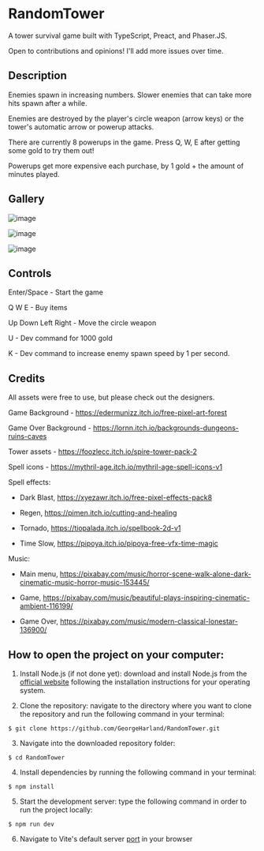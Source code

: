 # RandomTower

A tower survival game built with TypeScript, Preact, and Phaser.JS.

Open to contributions and opinions! I'll add more issues over time.

## Description

Enemies spawn in increasing numbers. Slower enemies that can take more hits spawn after a while.

Enemies are destroyed by the player's circle weapon (arrow keys) or the tower's automatic arrow or powerup attacks.

There are currently 8 powerups in the game. Press Q, W, E after getting some gold to try them out!

Powerups get more expensive each purchase, by 1 gold + the amount of minutes played.

## Gallery

![image](https://github.com/GeorgeHarland/RandomTower/assets/37070520/f57536ee-b45f-4349-bc3d-488d7c872ced)

![image](https://github.com/GeorgeHarland/RandomTower/assets/37070520/eb5cf1c6-f486-4b3f-a876-8d24494c6c8e)

![image](https://github.com/GeorgeHarland/RandomTower/assets/37070520/cfd211ea-cca7-4c32-99d0-5975e7a24498)

## Controls

Enter/Space - Start the game

Q W E - Buy items

Up Down Left Right - Move the circle weapon

U - Dev command for 1000 gold

K - Dev command to increase enemy spawn speed by 1 per second.

## Credits

All assets were free to use, but please check out the designers.

Game Background - https://edermunizz.itch.io/free-pixel-art-forest

Game Over Background - https://lornn.itch.io/backgrounds-dungeons-ruins-caves

Tower assets - https://foozlecc.itch.io/spire-tower-pack-2

Spell icons - https://mythril-age.itch.io/mythril-age-spell-icons-v1

Spell effects:

- Dark Blast, https://xyezawr.itch.io/free-pixel-effects-pack8

- Regen, https://pimen.itch.io/cutting-and-healing

- Tornado, https://tiopalada.itch.io/spellbook-2d-v1

- Time Slow, https://pipoya.itch.io/pipoya-free-vfx-time-magic

Music:

- Main menu, https://pixabay.com/music/horror-scene-walk-alone-dark-cinematic-music-horror-music-153445/

- Game, https://pixabay.com/music/beautiful-plays-inspiring-cinematic-ambient-116199/

- Game Over, https://pixabay.com/music/modern-classical-lonestar-136900/

## How to open the project on your computer:

1. Install Node.js (if not done yet): download and install Node.js from the [official website](https://nodejs.org) following the installation instructions for your operating system.

2. Clone the repository: navigate to the directory where you want to clone the repository and run the following command in your terminal:

```
$ git clone https://github.com/GeorgeHarland/RandomTower.git
```

3. Navigate into the downloaded repository folder:
```
$ cd RandomTower
```

4. Install dependencies by running the following command in your terminal:

```
$ npm install
```

5. Start the development server: type the following command in order to run the project locally:

```
$ npm run dev
```

6. Navigate to Vite's default server [port](http://localhost:5173) in your browser 
